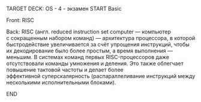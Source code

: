 TARGET DECK: OS - 4 - экзамен
START
Basic

Front: RISC

Back: RISC (англ. reduced instruction set computer — компьютер с сокращенным набором команд) — архитектура процессора, в которой быстродействие увеличивается за счёт упрощения инструкций, чтобы их декодирование было более простым, а время выполнения — меньшим. В системах команд первых RISC-процессоров даже отсутствовали команды умножения и деления. Это также облегчает повышение тактовой частоты и делает более эффективной суперскалярность (распараллеливание инструкций между несколькими исполнительными блоками).
<!--ID: 1663488760658-->
END 